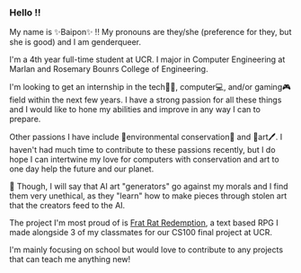 ### Hello ‼️

My name is ✨Baipon✨ !! My pronouns are they/she (preference for they, but she is good) and I am genderqueer.

I'm a 4th year full-time student at UCR. I major in Computer Engineering at Marlan and Rosemary Bounrs College of Engineering.

I'm looking to get an internship in the tech🐱‍💻, computer💻, and/or gaming🎮 field within the next few years. I have a strong passion for all these things and I would like to hone my abilities and improve in any way I can to prepare.

Other passions I have include 🌱environmental conservation🌱 and 🎨art🖊️. I haven't had much time to contribute to these passions recently, but I do hope I can intertwine my love for computers with conservation and art to one day help the future and our planet. 

🚨 Though, I will say that AI art "generators" go against my morals and I find them very unethical, as they "learn" how to make pieces through stolen art that the creators feed to the AI. 

The project I'm most proud of is [Frat Rat Redemption](https://github.com/bphimmala/Frat-Rat-Redemption-Official), a text based RPG I made alongside 3 of my classmates for our CS100 final project at UCR.

I'm mainly focusing on school but would love to contribute to any projects that can teach me anything new!
